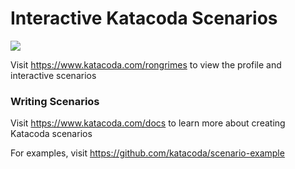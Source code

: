 # Interactive Katacoda Scenarios

[![](http://shields.katacoda.com/katacoda/rongrimes/count.svg)](https://www.katacoda.com/rongrimes "Get your profile on Katacoda.com")

Visit https://www.katacoda.com/rongrimes to view the profile and interactive scenarios

### Writing Scenarios
Visit https://www.katacoda.com/docs to learn more about creating Katacoda scenarios

For examples, visit https://github.com/katacoda/scenario-example
